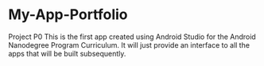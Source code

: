 # My-App-Portfolio
Project P0
This is the first app created using Android Studio for the Android Nanodegree Program Curriculum.
It will just provide an interface to all the apps that will be built subsequently.
